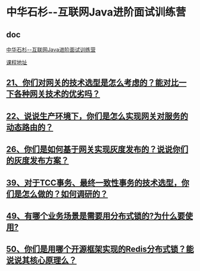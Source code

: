 # 中华石杉--互联网Java进阶面试训练营

## doc

[中华石杉--互联网Java进阶面试训练营](https://github.com/shishan100/Java-Interview-Advanced)

[课程地址](https://apppukyptrl1086.pc.xiaoe-tech.com/index)


## [21、你们对网关的技术选型是怎么考虑的？能对比一下各种网关技术的优劣吗？](distributed-system/21_gateway-model-selection.md)

## [22、说说生产环境下，你们是怎么实现网关对服务的动态路由的？](distributed-system/22_dynamic-route.md)

## [26、你们是如何基于网关实现灰度发布的？说说你们的灰度发布方案？](distributed-system/26_gray-environment.md)

## [39、对于TCC事务、最终一致性事务的技术选型，你们是怎么做的？如何调研的？](distributed-system/39_distributed-transaction-tcc.md)

## [49、有哪个业务场景是需要用分布式锁的?为什么要使用?](distributed-system/49_distributed-lock.md)

## [50、你们是用哪个开源框架实现的Redis分布式锁？能说说其核心原理么？](distributed-system/50_redis-distribute-lock.md)